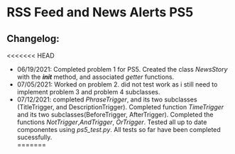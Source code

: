# RSS Feed and News Alerts PS5
## Changelog:
<<<<<<< HEAD
* 06/19/2021: Completed problem 1 for PS5. Created the class *NewsStory* with the *__init__* method, and associated *getter* functions.
* 07/05/2021: Worked on problem 2. did not test work as i still need to implement problem 3 and problem 4 subclasses.
* 07/12/2021: completed *PhraseTrigger*, and its two subclasses (TitleTrigger, and DescriptionTrigger). Completed function *TimeTrigger* and its two subclasses(BeforeTrigger, AfterTrigger). Completed the functions *NotTrigger*,*AndTrigger*, *OrTrigger*. Tested all up to date componentes using *ps5_test.py*. All tests so far have been completed sucessfully.   
=======
